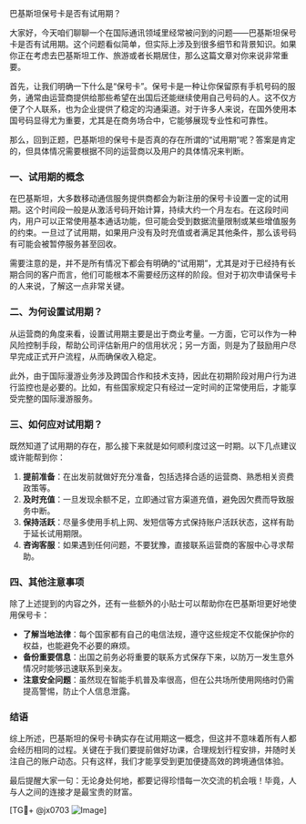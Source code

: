 巴基斯坦保号卡是否有试用期？

大家好，今天咱们聊聊一个在国际通讯领域里经常被问到的问题——巴基斯坦保号卡是否有试用期。这个问题看似简单，但实际上涉及到很多细节和背景知识。如果你正在考虑去巴基斯坦工作、旅游或者长期居住，那么这篇文章对你来说非常重要。

首先，让我们明确一下什么是“保号卡”。保号卡是一种让你保留原有手机号码的服务，通常由运营商提供给那些希望在出国后还能继续使用自己号码的人。这不仅方便了个人联系，也为企业提供了稳定的沟通渠道。对于许多人来说，在国外使用本国号码显得尤为重要，尤其是在商务场合中，它能够展现专业性和可靠性。

那么，回到正题，巴基斯坦的保号卡是否真的存在所谓的“试用期”呢？答案是肯定的，但具体情况需要根据不同的运营商以及用户的具体情况来判断。

### 一、试用期的概念

在巴基斯坦，大多数移动通信服务提供商都会为新注册的保号卡设置一定的试用期。这个时间段一般是从激活号码开始计算，持续大约一个月左右。在这段时间内，用户可以正常使用基本通话功能，但可能会受到数据流量限制或某些增值服务的约束。一旦过了试用期，如果用户没有及时充值或者满足其他条件，那么该号码有可能会被暂停服务甚至回收。

需要注意的是，并不是所有情况下都会有明确的“试用期”，尤其是对于已经持有长期合同的客户而言，他们可能根本不需要经历这样的阶段。但对于初次申请保号卡的人来说，了解这一点非常关键。

### 二、为何设置试用期？

从运营商的角度来看，设置试用期主要是出于商业考量。一方面，它可以作为一种风险控制手段，帮助公司评估新用户的信用状况；另一方面，则是为了鼓励用户尽早完成正式开户流程，从而确保收入稳定。

此外，由于国际漫游业务涉及跨国合作和技术支持，因此在初期阶段对用户行为进行监控也是必要的。比如，有些国家规定只有经过一定时间的正常使用后，才能享受完整的国际漫游服务。

### 三、如何应对试用期？

既然知道了试用期的存在，那么接下来就是如何顺利度过这一时期。以下几点建议或许能帮到你：

1. **提前准备**：在出发前就做好充分准备，包括选择合适的运营商、熟悉相关资费政策等。
2. **及时充值**：一旦发现余额不足，立即通过官方渠道充值，避免因欠费而导致服务中断。
3. **保持活跃**：尽量多使用手机上网、发短信等方式保持账户活跃状态，这样有助于延长试用期限。
4. **咨询客服**：如果遇到任何问题，不要犹豫，直接联系运营商的客服中心寻求帮助。

### 四、其他注意事项

除了上述提到的内容之外，还有一些额外的小贴士可以帮助你在巴基斯坦更好地使用保号卡：

- **了解当地法律**：每个国家都有自己的电信法规，遵守这些规定不仅能保护你的权益，也能避免不必要的麻烦。
- **备份重要信息**：出国之前务必将重要的联系方式保存下来，以防万一发生意外情况时能够迅速联系到亲友。
- **注意安全问题**：虽然现在智能手机普及率很高，但在公共场所使用网络时仍需提高警惕，防止个人信息泄露。

### 结语

综上所述，巴基斯坦的保号卡确实存在试用期这一概念，但这并不意味着所有人都会经历相同的过程。关键在于我们要提前做好功课，合理规划行程安排，并随时关注自己的账户动态。只有这样，我们才能享受到更加便捷高效的跨境通信体验。

最后提醒大家一句：无论身处何地，都要记得珍惜每一次交流的机会哦！毕竟，人与人之间的连接才是最宝贵的财富。

[TG💪+ @jx0703 ![Image](https://github.com/user-attachments/assets/dbca1d08-cadb-493c-b0ec-ad6f7a83f270)]
